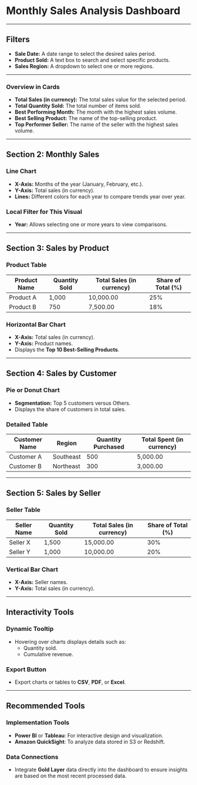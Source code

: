 # Monthly Sales Analysis Dashboard

---

## **Filters**

- **Sale Date:** A date range to select the desired sales period.
- **Product Sold:** A text box to search and select specific products.
- **Sales Region:** A dropdown to select one or more regions.

---

### **Overview in Cards**
- **Total Sales (in currency):** The total sales value for the selected period.
- **Total Quantity Sold:** The total number of items sold.
- **Best Performing Month:** The month with the highest sales volume.
- **Best Selling Product:** The name of the top-selling product.
- **Top Performer Seller:** The name of the seller with the highest sales volume.

---

## **Section 2: Monthly Sales**

### **Line Chart**
- **X-Axis:** Months of the year (January, February, etc.).
- **Y-Axis:** Total sales (in currency).
- **Lines:** Different colors for each year to compare trends year over year.

### **Local Filter for This Visual**
- **Year:** Allows selecting one or more years to view comparisons.

---

## **Section 3: Sales by Product**

### **Product Table**
| **Product Name**    | **Quantity Sold** | **Total Sales (in currency)** | **Share of Total (%)** |
|----------------------|-------------------|--------------------------------|------------------------|
| Product A            | 1,000            | 10,000.00                     | 25%                   |
| Product B            | 750              | 7,500.00                      | 18%                   |

### **Horizontal Bar Chart**
- **X-Axis:** Total sales (in currency).
- **Y-Axis:** Product names.
- Displays the **Top 10 Best-Selling Products**.

---

## **Section 4: Sales by Customer**

### **Pie or Donut Chart**
- **Segmentation:** Top 5 customers versus Others.
- Displays the share of customers in total sales.

### **Detailed Table**
| **Customer Name**    | **Region**  | **Quantity Purchased** | **Total Spent (in currency)** |
|-----------------------|------------|-------------------------|------------------------------|
| Customer A            | Southeast  | 500                     | 5,000.00                    |
| Customer B            | Northeast  | 300                     | 3,000.00                    |

---

## **Section 5: Sales by Seller**

### **Seller Table**
| **Seller Name**      | **Quantity Sold** | **Total Sales (in currency)** | **Share of Total (%)** |
|-----------------------|-------------------|--------------------------------|------------------------|
| Seller X             | 1,500            | 15,000.00                     | 30%                   |
| Seller Y             | 1,000            | 10,000.00                     | 20%                   |

### **Vertical Bar Chart**
- **X-Axis:** Seller names.
- **Y-Axis:** Total sales (in currency).

---

## **Interactivity Tools**

### **Dynamic Tooltip**
- Hovering over charts displays details such as:
  - Quantity sold.
  - Cumulative revenue.

### **Export Button**
- Export charts or tables to **CSV**, **PDF**, or **Excel**.

---

## **Recommended Tools**

### **Implementation Tools**
- **Power BI** or **Tableau**: For interactive design and visualization.
- **Amazon QuickSight**: To analyze data stored in S3 or Redshift.

### **Data Connections**
- Integrate **Gold Layer** data directly into the dashboard to ensure insights are based on the most recent processed data.
